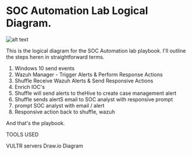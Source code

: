 <h1>SOC Automation Lab Logical Diagram.</h1>

![alt text](https://i.imgur.com/eCbBHsp.png)

 This is the logical diagram for the SOC Automation lab playbook. I'll outline the steps heren in straightforward terms.
 1. Windows 10 send events
 2. Wazuh Manager - Trigger Alerts & Perform Response Actions
 3. Shuffle Receive Wazuh Alerts & Send Responsive Actions
 4. Enrich IOC's
 5. Shuffle will send alerts to theHive to create case management alert
 6. Shuffle sends alertS email to SOC analyst with responsive prompt
 7. prompt SOC analyst with email / alert
 8. Responsive action back to shuffle, wazuh

  And that's the playbook. 

  TOOLS USED

VULTR servers
Draw.io Diagram 
